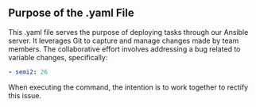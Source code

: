 

## Purpose of the .yaml File

This .yaml file serves the purpose of deploying tasks through our Ansible server. It leverages Git to capture and manage changes made by team members. The collaborative effort involves addressing a bug related to variable changes, specifically:

```yaml
- semi2: 26
```

When executing the command, the intention is to work together to rectify this issue.
